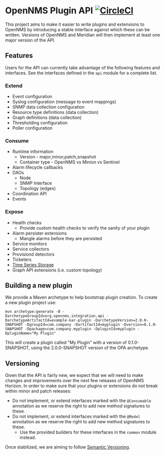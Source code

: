 # OpenNMS Plugin API [![CircleCI](https://circleci.com/gh/OpenNMS/opennms-integration-api.svg?style=svg)](https://circleci.com/gh/OpenNMS/opennms-integration-api)

This project aims to make it easier to write plugins and extensions to OpenNMS by introducing a stable interface against which these can be written.
Versions of OpenNMS and Meridian will then implement at least one major version of the API.

## Features

Users for the API can currently take advantage of the following features and interfaces.
See the interfaces defined in the `api` module for a complete list.

### Extend

 * Event configuration
 * Syslog configuration (message to event mappings)
 * SNMP data collection configuration
 * Resource type definitions (data collection)
 * Graph definitions (data collection)
 * Thresholding configuration
 * Poller  configuration

### Consume

 * Runtime information
   * Version - major,minor,patch,snapshot
   * Container type - OpenNMS vs Minion vs Sentinel
 * Alarm lifecycle callbacks
 * DAOs
   * Node
   * SNMP Interface
   * Topology (edges)
 * Coordination API
 * Events

### Expose

 * Health checks
   * Provide custom health checks to verify the sanity of your plugin
 * Alarm persister extensions
   * Mangle alarms before they are persisted
 * Service monitors
 * Service collectors
 * Provisiond detectors
 * Ticketers
 * [Time Series Storage](api/src/main/java/org/opennms/integration/api/v1/timeseries/README.md)
 * Graph API extensions (i.e. custom topology)

## Building a new plugin

We provide a Maven archetype to help bootstrap plugin creation.
To create a new plugin project use:
```
mvn archetype:generate -B -DarchetypeGroupId=org.opennms.integration.api -DarchetypeArtifactId=example-kar-plugin -DarchetypeVersion=2.0.0-SNAPSHOT -DgroupId=com.company -DartifactId=myplugin -Dversion=0.1.0-SNAPSHOT -Dpackage=com.company.myplugin -DpluginId=myplugin -DpluginName="My Plugin"
```

This will create a plugin called "My Plugin" with a version of 0.1.0-SNAPSHOT, using the 2.0.0-SNAPSHOT version of the OPA archetype.

## Versioning

Given that the API is fairly new, we expect that we will need to make changes and improvements over the next few releases of OpenNMS Horizon.
In order to make sure that your plugins or extensions do not break within minor and patch releases:

 * Do not implement, or extend interfaces marked with the `@Consumable` annotation as we reserve the right to add new method signatures to these.
 * Do not implement, or extend interfaces marked with the `@Model` annotation as we reserve the right to add new method signatures to these.
   * Use the provided builders for these interfaces in the `common` module instead.

Once stabilized, we are aiming to follow [Semantic Versioning](https://semver.org/).

